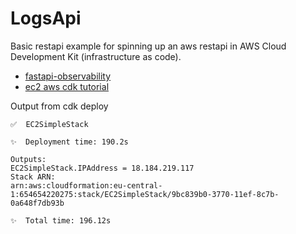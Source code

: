 # LogsApi

Basic restapi example for spinning up an aws restapi in AWS Cloud Development Kit (infrastructure as code).


- [fastapi-observability](https://github.com/Blueswen/fastapi-observability)
- [ec2 aws cdk tutorial](https://community.aws/content/2duq9xSYespeSBQ5R1WiuOcCvMj/using-ec2-userdata-to-bootstrap-python-web-app)


Output from cdk deploy
```shell
✅  EC2SimpleStack

✨  Deployment time: 190.2s

Outputs:
EC2SimpleStack.IPAddress = 18.184.219.117
Stack ARN:
arn:aws:cloudformation:eu-central-1:654654220275:stack/EC2SimpleStack/9bc839b0-3770-11ef-8c7b-0a648f7db93b

✨  Total time: 196.12s

```

<!-- 

- `alembic init migrations`;
- `alembic revision --autogenerate -m "Initial migration"`;
- `alembic upgrade head` - run before starting the app; 

-->


